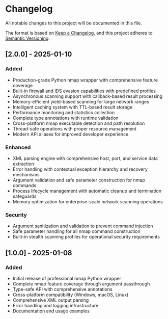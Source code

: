 # Changelog

All notable changes to this project will be documented in this file.

The format is based on [Keep a Changelog](https://keepachangelog.com/en/1.0.0/),
and this project adheres to [Semantic Versioning](https://semver.org/spec/v2.0.0.html).

## [2.0.0] - 2025-01-10

### Added
- Production-grade Python nmap wrapper with comprehensive feature coverage
- Built-in firewall and IDS evasion capabilities with predefined profiles
- Asynchronous scanning support with callback-based result processing
- Memory-efficient yield-based scanning for large network ranges
- Intelligent caching system with TTL-based result storage
- Performance monitoring and statistics collection
- Complete type annotations with runtime validation
- Cross-platform nmap executable detection and path resolution
- Thread-safe operations with proper resource management
- Modern API aliases for improved developer experience

### Enhanced
- XML parsing engine with comprehensive host, port, and service data extraction
- Error handling with contextual exception hierarchy and recovery mechanisms
- Argument validation and safe parameter construction for nmap commands
- Process lifecycle management with automatic cleanup and termination safeguards
- Memory optimization for enterprise-scale network scanning operations

### Security
- Argument sanitization and validation to prevent command injection
- Safe parameter handling for all nmap command construction
- Built-in stealth scanning profiles for operational security requirements

## [1.0.0] - 2025-01-08

### Added
- Initial release of professional nmap Python wrapper
- Complete nmap feature coverage through argument passthrough
- Type-safe API with comprehensive annotations
- Cross-platform compatibility (Windows, macOS, Linux)
- Comprehensive XML output parsing
- Error handling and logging infrastructure
- Documentation and usage examples